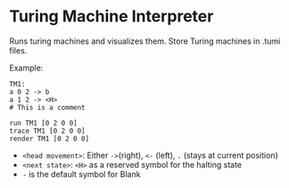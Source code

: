 # Turing Machine Interpreter
Runs turing machines and visualizes them.
Store Turing machines in .tumi files.

Example:
```
TM1: 
a 0 2 -> b
a 1 2 -> <H>
# This is a comment

run TM1 [0 2 0 0]
trace TM1 [0 2 0 0]
render TM1 [0 2 0 0]
```
<current state> <read frome tape> <write to tape> <head movement> <next state> 
- `<head movement>`: Either `->`(right), `<-` (left), `.` (stays at current position)
- `<next state>`: `<H>` as a reserved symbol for the halting state
- `-` is the default symbol for Blank
